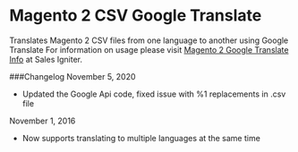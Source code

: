 # Magento 2 CSV Google Translate
Translates Magento 2 CSV files from one language to another using Google Translate
For information on usage please visit <a href="https://rentalbookingsoftware.com/magento-2-csv-file-translator-using-google-translate-api/">Magento 2 Google Translate Info</a> at Sales Igniter. 

###Changelog
November 5, 2020
- Updated the Google Api code, fixed issue with %1 replacements in .csv file

November 1, 2016
- Now supports translating to multiple languages at the same time
